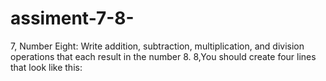 # assiment-7-8-
7, Number Eight: Write addition, subtraction, multiplication, and division operations that each result in the number 8.
8,You should create four lines that look like this:
